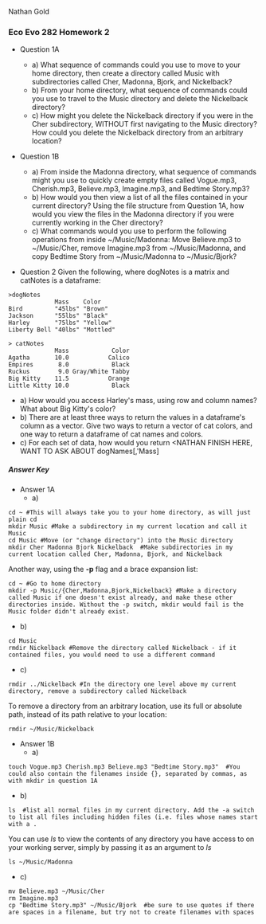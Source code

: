 Nathan Gold
### Eco Evo 282 Homework 2

* Question 1A
  * a) What sequence of commands could you use to move to your home directory, then create a directory called Music with subdirectories called Cher, Madonna, Bjork, and Nickelback?
  * b) From your home directory, what sequence of commands could you use to travel to the Music directory and delete the Nickelback directory? 
  * c) How might you delete the Nickelback directory if you were in the Cher subdirectory, WITHOUT first navigating to the Music directory? How could you delete the Nickelback directory from an arbitrary location?


* Question 1B
  * a) From inside the Madonna directory, what sequence of commands might you use to quickly create empty files called Vogue.mp3, Cherish.mp3, Believe.mp3, Imagine.mp3,  and Bedtime Story.mp3?
  * b) How would you then view a list of all the files contained in your current directory? Using the file structure from Question 1A, how would you view the files in the Madonna directory if you were currently working in the Cher directory?
  * c) What commands would you use to perform the following operations from inside ~/Music/Madonna: Move Believe.mp3 to ~/Music/Cher, remove Imagine.mp3 from ~/Music/Madonna, and copy Bedtime Story from ~/Music/Madonna to ~/Music/Bjork?

* Question 2
Given the following, where dogNotes is a matrix and catNotes is a dataframe:
```
>dogNotes
             Mass    Color    
Bird         "45lbs" "Brown"  
Jackson      "55lbs" "Black"  
Harley       "75lbs" "Yellow" 
Liberty Bell "40lbs" "Mottled"

> catNotes
             Mass            Color
Agatha       10.0           Calico
Empires       8.0            Black
Ruckus        9.0 Gray/White Tabby
Big Kitty    11.5           Orange
Little Kitty 10.0            Black
```
  * a) How would you access Harley's mass, using row and column names? What about Big Kitty's color?
  * b) There are at least three ways to return the values in a dataframe's column as a vector. Give two ways to return a vector of cat colors, and one way to return a dataframe of cat names and colors. 
  * c) For each set of data, how would you return <NATHAN FINISH HERE, WANT TO ASK ABOUT dogNames[,'Mass]

##### Answer Key
* Answer 1A
  * a)
```
cd ~ #This will always take you to your home directory, as will just plain cd
mkdir Music #Make a subdirectory in my current location and call it Music
cd Music #Move (or "change directory") into the Music directory
mkdir Cher Madonna Bjork Nickelback  #Make subdirectories in my current location called Cher, Madonna, Bjork, and Nickelback
```
Another way, using the **-p** flag and a brace expansion list:
```
cd ~ #Go to home directory
mkdir -p Music/{Cher,Madonna,Bjork,Nickelback} #Make a directory called Music if one doesn't exist already, and make these other directories inside. Without the -p switch, mkdir would fail is the Music folder didn't already exist.
```
  * b)
```
cd Music
rmdir Nickelback #Remove the directory called Nickelback - if it contained files, you would need to use a different command
```
  * c)
```
rmdir ../Nickelback #In the directory one level above my current directory, remove a subdirectory called Nickelback
```
To remove a directory from an arbitrary location, use its full or absolute path, instead of its path relative to your location:
```
rmdir ~/Music/Nickelback
```

* Answer 1B
  * a)
```
touch Vogue.mp3 Cherish.mp3 Believe.mp3 "Bedtime Story.mp3"  #You could also contain the filenames inside {}, separated by commas, as with mkdir in question 1A
```
  * b)
```
ls  #list all normal files in my current directory. Add the -a switch to list all files including hidden files (i.e. files whose names start with a .
```
You can use *ls* to view the contents of any directory you have access to on your working server, simply by passing it as an argument to *ls*
```
ls ~/Music/Madonna
```
  * c)
```
mv Believe.mp3 ~/Music/Cher
rm Imagine.mp3
cp "Bedtime Story.mp3" ~/Music/Bjork  #be sure to use quotes if there are spaces in a filename, but try not to create filenames with spaces
```
